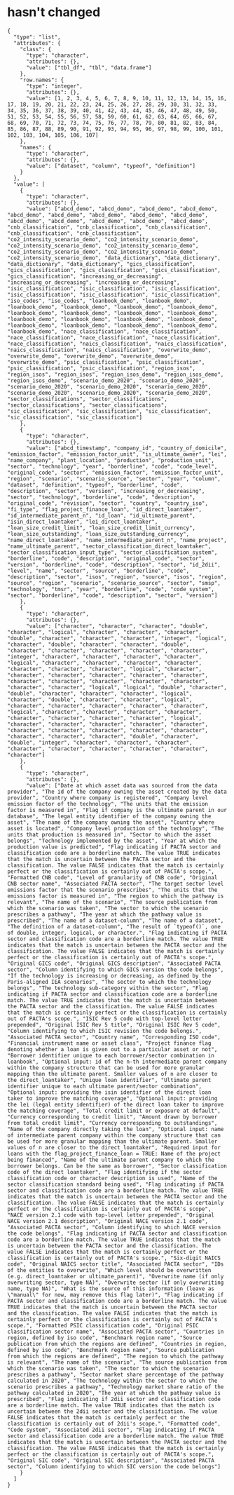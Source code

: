 # hasn't changed

    {
      "type": "list",
      "attributes": {
        "class": {
          "type": "character",
          "attributes": {},
          "value": ["tbl_df", "tbl", "data.frame"]
        },
        "row.names": {
          "type": "integer",
          "attributes": {},
          "value": [1, 2, 3, 4, 5, 6, 7, 8, 9, 10, 11, 12, 13, 14, 15, 16, 17, 18, 19, 20, 21, 22, 23, 24, 25, 26, 27, 28, 29, 30, 31, 32, 33, 34, 35, 36, 37, 38, 39, 40, 41, 42, 43, 44, 45, 46, 47, 48, 49, 50, 51, 52, 53, 54, 55, 56, 57, 58, 59, 60, 61, 62, 63, 64, 65, 66, 67, 68, 69, 70, 71, 72, 73, 74, 75, 76, 77, 78, 79, 80, 81, 82, 83, 84, 85, 86, 87, 88, 89, 90, 91, 92, 93, 94, 95, 96, 97, 98, 99, 100, 101, 102, 103, 104, 105, 106, 107]
        },
        "names": {
          "type": "character",
          "attributes": {},
          "value": ["dataset", "column", "typeof", "definition"]
        }
      },
      "value": [
        {
          "type": "character",
          "attributes": {},
          "value": ["abcd_demo", "abcd_demo", "abcd_demo", "abcd_demo", "abcd_demo", "abcd_demo", "abcd_demo", "abcd_demo", "abcd_demo", "abcd_demo", "abcd_demo", "abcd_demo", "abcd_demo", "abcd_demo", "cnb_classification", "cnb_classification", "cnb_classification", "cnb_classification", "cnb_classification", "co2_intensity_scenario_demo", "co2_intensity_scenario_demo", "co2_intensity_scenario_demo", "co2_intensity_scenario_demo", "co2_intensity_scenario_demo", "co2_intensity_scenario_demo", "co2_intensity_scenario_demo", "data_dictionary", "data_dictionary", "data_dictionary", "data_dictionary", "gics_classification", "gics_classification", "gics_classification", "gics_classification", "gics_classification", "increasing_or_decreasing", "increasing_or_decreasing", "increasing_or_decreasing", "isic_classification", "isic_classification", "isic_classification", "isic_classification", "isic_classification", "isic_classification", "iso_codes", "iso_codes", "loanbook_demo", "loanbook_demo", "loanbook_demo", "loanbook_demo", "loanbook_demo", "loanbook_demo", "loanbook_demo", "loanbook_demo", "loanbook_demo", "loanbook_demo", "loanbook_demo", "loanbook_demo", "loanbook_demo", "loanbook_demo", "loanbook_demo", "loanbook_demo", "loanbook_demo", "loanbook_demo", "loanbook_demo", "nace_classification", "nace_classification", "nace_classification", "nace_classification", "nace_classification", "nace_classification", "naics_classification", "naics_classification", "naics_classification", "naics_classification", "overwrite_demo", "overwrite_demo", "overwrite_demo", "overwrite_demo", "overwrite_demo", "psic_classification", "psic_classification", "psic_classification", "psic_classification", "region_isos", "region_isos", "region_isos", "region_isos_demo", "region_isos_demo", "region_isos_demo", "scenario_demo_2020", "scenario_demo_2020", "scenario_demo_2020", "scenario_demo_2020", "scenario_demo_2020", "scenario_demo_2020", "scenario_demo_2020", "scenario_demo_2020", "sector_classifications", "sector_classifications", "sector_classifications", "sector_classifications", "sic_classification", "sic_classification", "sic_classification", "sic_classification", "sic_classification"]
        },
        {
          "type": "character",
          "attributes": {},
          "value": ["abcd_timestamp", "company_id", "country_of_domicile", "emission_factor", "emission_factor_unit", "is_ultimate_owner", "lei", "name_company", "plant_location", "production", "production_unit", "sector", "technology", "year", "borderline", "code", "code_level", "original_code", "sector", "emission_factor", "emission_factor_unit", "region", "scenario", "scenario_source", "sector", "year", "column", "dataset", "definition", "typeof", "borderline", "code", "description", "sector", "version", "increasing_or_decreasing", "sector", "technology", "borderline", "code", "description", "original_code", "revision", "sector", "country", "country_iso", "fi_type", "flag_project_finance_loan", "id_direct_loantaker", "id_intermediate_parent_n", "id_loan", "id_ultimate_parent", "isin_direct_loantaker", "lei_direct_loantaker", "loan_size_credit_limit", "loan_size_credit_limit_currency", "loan_size_outstanding", "loan_size_outstanding_currency", "name_direct_loantaker", "name_intermediate_parent_n", "name_project", "name_ultimate_parent", "sector_classification_direct_loantaker", "sector_classification_input_type", "sector_classification_system", "borderline", "code", "description", "original_code", "sector", "version", "borderline", "code", "description", "sector", "id_2dii", "level", "name", "sector", "source", "borderline", "code", "description", "sector", "isos", "region", "source", "isos", "region", "source", "region", "scenario", "scenario_source", "sector", "smsp", "technology", "tmsr", "year", "borderline", "code", "code_system", "sector", "borderline", "code", "description", "sector", "version"]
        },
        {
          "type": "character",
          "attributes": {},
          "value": ["character", "character", "character", "double", "character", "logical", "character", "character", "character", "double", "character", "character", "character", "integer", "logical", "character", "double", "character", "character", "double", "character", "character", "character", "character", "character", "integer", "character", "character", "character", "character", "logical", "character", "character", "character", "character", "character", "character", "character", "logical", "character", "character", "character", "character", "character", "character", "character", "character", "character", "character", "character", "character", "character", "logical", "logical", "double", "character", "double", "character", "character", "character", "logical", "character", "double", "character", "character", "logical", "character", "character", "character", "character", "character", "logical", "character", "character", "character", "character", "character", "character", "character", "character", "logical", "character", "character", "character", "character", "character", "character", "character", "character", "character", "character", "character", "character", "character", "double", "character", "double", "integer", "character", "character", "character", "character", "character", "character", "character", "character", "character"]
        },
        {
          "type": "character",
          "attributes": {},
          "value": ["Date at which asset data was sourced from the data provider", "The id of the company owning the asset created by the data provider", "Country where company is registered", "Company level emission factor of the technology", "The units that the emission factor is measured in", "Flag if company is the ultimate parent in our database", "The legal entity identifier of the company owning the asset", "The name of the company owning the asset", "Country where asset is located", "Company level production of the technology", "The units that production is measured in", "Sector to which the asset belongs", "Technology implemented by the asset", "Year at which the production value is predicted", "Flag indicating if PACTA sector and classification code are a borderline match. The value TRUE indicates that the match is uncertain between the PACTA sector and the classification. The value FALSE indicates that the match is certainly perfect or the classification is certainly out of PACTA's scope.", "Formatted CNB code", "Level of granularity of CNB code", "Original CNB sector name", "Associated PACTA sector", "The target sector level emissions factor that the scenario prescribes", "The units that the emissions factor is measured in", "The region to which the pathway is relevant", "The name of the scenario", "The source publication from which the scenario was taken", "The sector to which the scenario prescribes a pathway", "The year at which the pathway value is prescribed", "The name of a dataset-column", "The name of a dataset", "The definition of a dataset-column", "The result of `typeof()`, one of double, integer, logical, or character.", "Flag indicating if PACTA sector and classification code are a borderline match. The value TRUE indicates that the match is uncertain between the PACTA sector and the classification. The value FALSE indicates that the match is certainly perfect or the classification is certainly out of PACTA's scope.", "Original GICS code", "Original GICS description", "Associated PACTA sector", "Column identifying to which GICS version the code belongs", "If the technology is increasing or decreasing, as defined by the Paris-aligned IEA scenarios", "The sector to which the technology belongs", "The technology sub-category within the sector", "Flag indicating if PACTA sector and classification code are a borderline match. The value TRUE indicates that the match is uncertain between the PACTA sector and the classification. The value FALSE indicates that the match is certainly perfect or the classification is certainly out of PACTA's scope.", "ISIC Rev 5 code with top-level letter prepended", "Original ISIC Rev 5 title", "Original ISIC Rev 5 code", "Column identifying to which ISIC revision the code belongs.", "Associated PACTA sector", "Country name", "Corresponding ISO code", "Financial instrument name or asset class", "Project finance flag denoting whether a loan is given out to a particular asset or not", "Borrower identifier unique to each borrower/sector combination in loanbook", "Optional input: id of the n-th intermediate parent company within the company structure that can be used for more granular mapping than the ultimate parent. Smaller values of n are closer to the direct_loantaker", "Unique loan identifier", "Ultimate parent identifier unique to each ultimate parent/sector combination", "Optional input: providing the isin identifier of the direct loan taker to improve the matching coverage", "Optional input: providing the lei (legal entity identifier) of the direct loan taker to improve the matching coverage", "Total credit limit or exposure at default", "Currency corresponding to credit limit", "Amount drawn by borrower from total credit limit", "Currency corresponding to outstandings", "Name of the company directly taking the loan", "Optional input: name of intermediate parent company within the company structure that can be used for more granular mapping than the ultimate parent. Smaller values of n are closer to the direct_loantaker", "Required input for loans with the flag_project_finance_loan = TRUE: Name of the project being financed", "Name of the ultimate parent company to which the borrower belongs. Can be the same as borrower", "Sector classification code of the direct loantaker", "Flag identifying if the sector classification code or character description is used", "Name of the sector classification standard being used", "Flag indicating if PACTA sector and classification code are a borderline match. The value TRUE indicates that the match is uncertain between the PACTA sector and the classification. The value FALSE indicates that the match is certainly perfect or the classification is certainly out of PACTA's scope", "NACE version 2.1 code with top-level letter prepended", "Original NACE version 2.1 description", "Original NACE version 2.1 code", "Associated PACTA sector", "Column identifying to which NACE version the code belongs", "Flag indicating if PACTA sector and classification code are a borderline match. The value TRUE indicates that the match is uncertain between the PACTA sector and the classification. The value FALSE indicates that the match is certainly perfect or the classification is certainly out of PACTA's scope.", "Six-digit NAICS code", "Original NAICS sector title", "Associated PACTA sector", "IDs of the entities to overwrite", "Which level should be overwritten (e.g. direct_loantaker or ultimate_parent)", "Overwrite name (if only overwriting sector, type NA)", "Overwrite sector (if only overwriting name, type NA)", "What is the source of this information (leave as \"manual\" for now, may remove this flag later)", "Flag indicating if PACTA sector and classification code are a borderline match. The value TRUE indicates that the match is uncertain between the PACTA sector and the classification. The value FALSE indicates that the match is certainly perfect or the classification is certainly out of PACTA's scope.", "Formatted PSIC classification code", "Original PSIC classification sector name", "Associated PACTA sector", "Countries in region, defined by iso code", "Benchmark region name", "Source publication from which the regions are defined", "Countries in region, defined by iso code", "Benchmark region name", "Source publication from which the regions are defined", "The region to which the pathway is relevant", "The name of the scenario", "The source publication from which the scenario was taken", "The sector to which the scenario prescribes a pathway", "Sector market share percentage of the pathway calculated in 2020", "The technology within the sector to which the scenario prescribes a pathway", "Technology market share ratio of the pathway calculated in 2020", "The year at which the pathway value is prescribed", "Flag indicating if 2dii sector and classification code are a borderline match. The value TRUE indicates that the match is uncertain between the 2dii sector and the classification. The value FALSE indicates that the match is certainly perfect or the classification is certainly out of 2dii's scope.", "Formatted code", "Code system", "Associated 2dii sector", "Flag indicating if PACTA sector and classification code are a borderline match. The value TRUE indicates that the match is uncertain between the PACTA sector and the classification. The value FALSE indicates that the match is certainly perfect or the classification is certainly out of PACTA's scope.", "Original SIC code", "Original SIC description", "Associated PACTA sector", "Column identifying to which SIC version the code belongs"]
        }
      ]
    }

